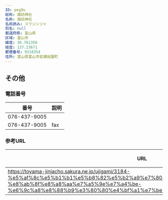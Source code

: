 ```yaml
---
ID: peg9u
総称: 諏訪神社
名称: 諏訪神社
名称読み: スワジンジャ
別名: null
都道府県: 富山県
区域: 富山市
緯度: 36.761356
経度: 137.23671
郵便番号: 9318354
住所: 富山県富山市岩瀬祇園町
---
```


## その他

### 電話番号

| 番号         | 説明 |
| ------------ | ---- |
| 076-437-9005 |      |
| 076-437-9005 | fax  |

### 参考URL

| URL                                                                                                                                                                                                            | 説明   |
| -------------------------------------------------------------------------------------------------------------------------------------------------------------------------------------------------------------- | ------ |
| https://toyama-jinjacho.sakura.ne.jp/ujigami/3184-%e5%af%8c%e5%b1%b1%e5%b8%82%e5%b2%a9%e7%80%ac%e7%a5%87%e5%9c%92%e7%94%ba-%e8%ab%8f%e8%a8%aa%e7%a5%9e%e7%a4%be-%e6%9c%a8%e8%88%b9%e3%80%80%e4%bf%a1%e7%be%a9/ | 神社庁 |
